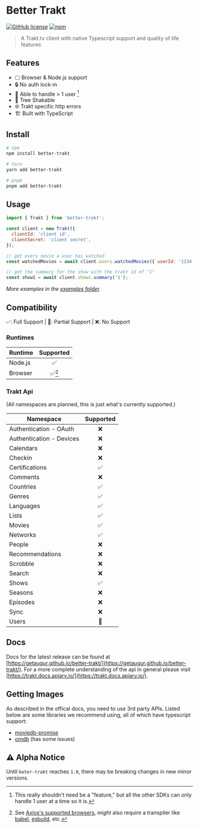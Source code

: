 # Better Trakt

[![GitHub license](https://img.shields.io/github/license/getaugur/better-trakt)](https://github.com/getaugur/better-trakt/blob/main/LICENSE) [![npm](https://img.shields.io/npm/v/better-trakt?logo=npm)](https://www.npmjs.com/package/better-trakt)

> A Trakt.tv client with native Typescript support and quality of life features

## Features

- 🖵 Browser & Node.js support
- 🔒 No auth lock-in
- 👥 Able to handle > 1 user [^1]
- 🌲 Tree Shakable
- 🌐 Trakt specific http errors
- 🏗️ Built with TypeScript

[^1]: This really shouldn't need be a "feature," but all the other SDKs can only handle 1 user at a time so it is.

## Install

```bash
# npm
npm install better-trakt

# Yarn
yarn add better-trakt

# pnpm
pnpm add better-trakt
```

## Usage

```js
import { Trakt } from 'better-trakt';

const client = new Trakt({
  clientId: 'client id',
  clientSecret: 'client secret',
});

// get every movie a user has watched
const watchedMovies = await client.users.watchedMovies({ userId: '1234', accessToken: 'abcd123' });

// get the summary for the show with the trakt id of "1"
const show1 = await client.shows.summary('1');
```

_More examples in the [examples folder](https://github.com/getaugur/better-trakt/tree/main/example)._

## Compatibility

✅: Full Support | 🚧: Partial Support | ❌: No Support

### Runtimes

| Runtime | Supported |
| ------- | :-------: |
| Node.js |    ✅     |
| Browser |  ✅[^2]   |

[^2]: See [Axios's supported browsers](https://github.com/axios/axios/#browser-support), _might_ also require a transpiler like [babel](https://babeljs.io/), [esbuild](https://esbuild.github.io/), etc.

### Trakt Api

(All namespaces are planned, this is just what's currently supported.)

| Namespace                | Supported |
| ------------------------ | :-------: |
| Authentication - OAuth   |    ❌     |
| Authentication - Devices |    ❌     |
| Calendars                |    ❌     |
| Checkin                  |    ❌     |
| Certifications           |    ✅     |
| Comments                 |    ❌     |
| Countries                |    ✅     |
| Genres                   |    ✅     |
| Languages                |    ✅     |
| Lists                    |    ✅     |
| Movies                   |    ✅     |
| Networks                 |    ✅     |
| People                   |    ❌     |
| Recommendations          |    ❌     |
| Scrobble                 |    ❌     |
| Search                   |    ❌     |
| Shows                    |    ✅     |
| Seasons                  |    ❌     |
| Episodes                 |    ❌     |
| Sync                     |    ❌     |
| Users                    |    🚧     |

## Docs

Docs for the latest release can be found at [https://getaugur.github.io/better-trakt/](https://getaugur.github.io/better-trakt/). For a more complete understanding of the api in general please visit [https://trakt.docs.apiary.io/](https://trakt.docs.apiary.io/).

## Getting Images

As described in the offical docs, you need to use 3rd party APIs. Listed below are some libraries we recommend using, all of which have typescript support:

- [moviedb-promise](https://github.com/grantholle/moviedb-promise)
- [omdb](https://github.com/thblt-thlgn/omdb) (has some issues)

## ⚠️ Alpha Notice

Until `beter-trakt` reaches `1.0`, there may be breaking changes in new minor versions.
